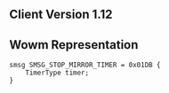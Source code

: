 ## Client Version 1.12

## Wowm Representation
```rust,ignore
smsg SMSG_STOP_MIRROR_TIMER = 0x01DB {
    TimerType timer;    
}

```
